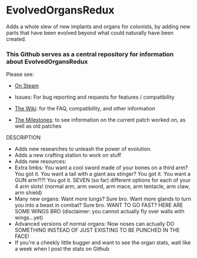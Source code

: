 # EvolvedOrgansRedux
Adds a whole slew of new implants and organs for colonists, by adding new parts that have been evolved beyond what could naturally have been created.

<h3>This Github serves as a central repository for information about EvolvedOrgansRedux
</h3>
Please see:

* [On Steam](https://steamcommunity.com/sharedfiles/filedetails/?id=1978492655)

* Issues: For bug reporting and requests for features / compatibility
* [The Wiki](https://github.com/Xahkarias/EvolvedOrgansRedux/wiki): for the FAQ, compatibility, and other information
* [The Milestones](https://github.com/Xahkarias/EvolvedOrgansRedux/milestones): to see information on the current patch worked on, as well as old patches
</h1>DESCRIPTION</h1>

* Adds new researches to unleash the power of evolution.
* Adds a new crafting station to work on stuff
* Adds new resources: 
* Extra limbs: You want a cool sword made of your bones on a third arm? You got it. You want a tail with a giant ass stinger? You got it. You want a GUN arm?!?! You got it. SEVEN (so far) different options for each of your 4 arm slots! (normal arm, arm sword, arm mace, arm tentacle, arm claw, arm shield)
* Many new organs: Want more lungs? Sure bro. Want more glands to turn you into a beast in combat? Sure bro. WANT TO GO FAST? HERE ARE SOME WINGS BRO (disclaimer: you cannot actually fly over walls with wings...yet)
* Advanced versions of normal organs: Now noses can actually DO SOMETHING INSTEAD OF JUST EXISTING TO BE PUNCHED IN THE FACE!
* If you're a cheekly little bugger and want to see the organ stats, wait like a week when I post the stats on Github
 
